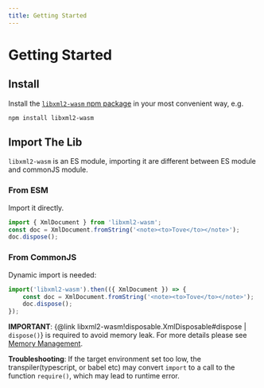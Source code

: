 ```yaml
---
title: Getting Started
---
```


# Getting Started

## Install

Install the [`libxml2-wasm` npm package](https://www.npmjs.com/package/libxml2-wasm) in your most convenient way, e.g.

```shell
npm install libxml2-wasm
```

## Import The Lib

`libxml2-wasm` is an ES module, importing it are different between ES module and commonJS module.

### From ESM

Import it directly.

```js
import { XmlDocument } from 'libxml2-wasm';
const doc = XmlDocument.fromString('<note><to>Tove</to></note>');
doc.dispose();
```

### From CommonJS

Dynamic import is needed:

```js
import('libxml2-wasm').then(({ XmlDocument }) => {
    const doc = XmlDocument.fromString('<note><to>Tove</to></note>');
    doc.dispose();
});
```

**IMPORTANT**: {@link libxml2-wasm!disposable.XmlDisposable#dispose | `dispose()`} is required to avoid memory leak.
For more details please see [Memory Management](mem.md).

**Troubleshooting**: If the target environment set too low,
the transpiler(typescript, or babel etc) may convert `import` to a call to the function `require()`,
which may lead to runtime error.
